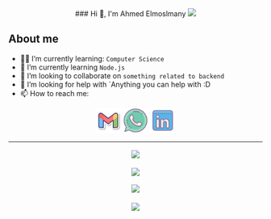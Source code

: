 
<div align=center>
	### Hi 👋, I'm Ahmed Elmoslmany
	<img src="https://komarev.com/ghpvc/?username=AhmedGamal2212&color=blue">
  </div>
  
## About me

- :student: I’m currently learning: `Computer Science`
- 🌱 I’m currently learning `Node.js`
- 👯 I’m looking to collaborate on `something related to backend`
- 🤔 I’m looking for help with `Anything you can help with :D
- 📫 How to reach me: <!-- -->
<p align="center">
	<a href="mailto:ahmedelmoslmany74@gmail.com"><img img src="icons/gmail.svg" alt="Gmail" title="gmail" width="50px"/></a>
	<a href="https://wa.me/021278416263"><img src="icons/whatsapp.svg" alt="Whatsapp" title="whatsapp" width="50px"/></a>
	<a href="https://www.linkedin.com/in/ahmed-elmoslmany-014935222/"><img src="icons/linkedin.svg" alt="LinkedIn" width="50px" title="linkedin"/></a>
</p>
<hr>

<p align="center">
    <a href="https://github.com/Ahmed-Elmoslmany">
    <img align="center" src="https://github-readme-stats.vercel.app/api/top-langs/?username=Ahmed-Elmoslmany&langs_count=5&layout=compact&theme=merko">
    </a>
    <br><br>
    <a href="https://github.com/Ahmed-Elmoslmany">
    <img align="center" src="https://github-readme-stats.vercel.app/api?username=Ahmed-Elmoslmany&show_icons=true&theme=radical" />
    </a>
    <br><br>
    <a href="https://github.com/Ahmed-Elmoslmany"><img src="https://github-readme-streak-stats.herokuapp.com?user=Ahmed-Elmoslmany&theme=merko&date_format=M%20j%5B%2C%20Y%5D"></a>
    <br><br>
    <a>
    <img src="https://github-profile-trophy.vercel.app/?username=Ahmed-Elmoslmany&theme=radical&no-frame=false&row=1&&margin-w=30&no-bg=true">
    </a>
</p>

